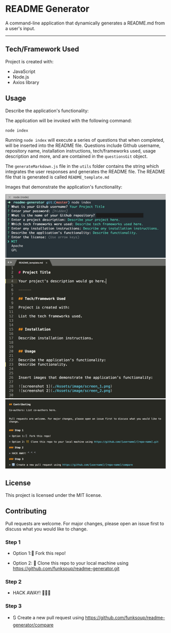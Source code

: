 
# README Generator

A command-line application that dynamically generates a README.md from a user's input. 

------

## Tech/Framework Used

Project is created with:

* JavaScript
* Node.js
* Axios library


## Usage

Describe the application's functionality:

The application will be invoked with the following command:
```
node index
```

Running `node index` will execute a series of questions that when completed, will be inserted into the README file. Questions include Github username, repository name, installation instructions, tech/frameworks used, usage description and more, and are contained in the `questionsGit` object.

The `generateMarkdown.js` file in the `utils` folder contains the string which integrates the user responses and generates the README file. The README file that is generated is called `README_template.md`


Images that demonstrate the application's functionality:

<img src = "/images/node_gitQuestions_1.jpg" width="600">

<img src = "/images/readme_template_top.png" width="600">

<img src = "/images/readme_template_bottom.png" width="600">


## License

This project is licensed under the MIT license.


## Contributing

Pull requests are welcome. For major changes, please open an issue first to discuss what you would like to change.


### Step 1

* Option 1:🍴 Fork this repo!

* Option 2: 👯 Clone this repo to your local machine using https://github.com/funksoup/readme-generator.git

### Step 2

* HACK AWAY! 🔨🔨🔨

### Step 3

* 🔃 Create a new pull request using https://github.com/funksoup/readme-generator/compare


